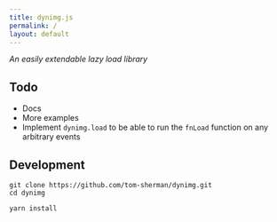 ```yaml
---
title: dynimg.js
permalink: /
layout: default
---
```


*An easily extendable lazy load library*

## Todo

* Docs
* More examples
* Implement `dynimg.load` to be able to run the `fnLoad` function on any arbitrary events

## Development

```
git clone https://github.com/tom-sherman/dynimg.git
cd dynimg
```

```ruby
yarn install
```
